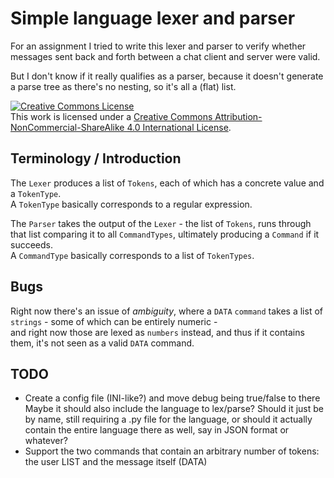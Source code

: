 # Simple language lexer and parser

For an assignment I tried to write this lexer and parser to verify whether messages sent back and forth between a chat
client and server were valid.

But I don't know if it really qualifies as a parser, because it doesn't generate a parse tree as there's no nesting, so
it's all a (flat) list.

<a rel="license" href="http://creativecommons.org/licenses/by-nc-sa/4.0/"><img alt="Creative Commons License" style="border-width:0" src="https://i.creativecommons.org/l/by-nc-sa/4.0/88x31.png" /></a><br />This work is licensed under a <a rel="license" href="http://creativecommons.org/licenses/by-nc-sa/4.0/">Creative Commons Attribution-NonCommercial-ShareAlike 4.0 International License</a>.

## Terminology / Introduction

The `Lexer` produces a list of `Tokens`, each of which has a concrete value and a `TokenType`.  
A `TokenType` basically corresponds to a regular expression.

The `Parser` takes the output of the `Lexer` - the list of `Tokens`, runs through that list comparing it to all
`CommandTypes`, ultimately producing a `Command` if it succeeds.  
A `CommandType` basically corresponds to a list of `TokenTypes`.

## Bugs

Right now there's an issue of *ambiguity*, where a `DATA` `command` takes a list of `strings` - some of which can be entirely numeric -  
and right now those are lexed as `numbers` instead, and thus if it contains them, it's not seen as a valid `DATA` command.

## TODO

- Create a config file (INI-like?) and move debug being true/false to there
  Maybe it should also include the language to lex/parse? Should it just be by name, still requiring a .py file for the language, or
  should it actually contain the entire language there as well, say in JSON format or whatever?
- Support the two commands that contain an arbitrary number of tokens: the user LIST and the message itself (DATA)
